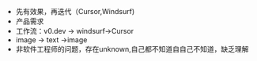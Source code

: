 - 先有效果，再迭代（Cursor,Windsurf)
- 产品需求
- 工作流：v0.dev -> windsurf->Cursor
- image -> text ->image
- 非软件工程师的问题，存在unknown,自己都不知道自自己不知道，缺乏理解